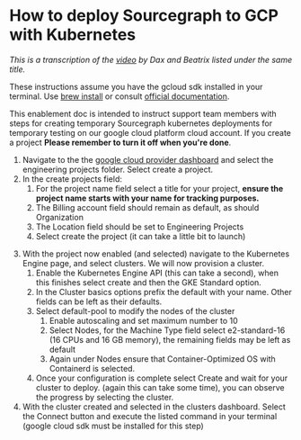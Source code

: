 # How to deploy Sourcegraph to GCP with Kubernetes
*This is a transcription of the [video](https://drive.google.com/file/d/10uIp-rcN3nRa0FguScHU3NRrcXxgy6C7/view) by Dax and Beatrix listed under the same title.*

These instructions assume you have the gcloud sdk installed in your terminal. Use [brew install](https://formulae.brew.sh/cask/google-cloud-sdk) or consult [official documentation](https://cloud.google.com/sdk/docs/install).

This enablement doc is intended to instruct support team members with steps for creating temporary Sourcegraph kubernetes deployments for temporary testing on our google cloud platform cloud account. If you create a project **Please remember to turn it off when you're done**.

1. Navigate to the the [google cloud provider dashboard](https://console.cloud.google.com/home/dashboard) and select the engineering projects folder. Select create a project.
2. In the create projects field:
      1. For the project name field select a title for your project, **ensure the project name starts with your name for tracking purposes.**
      2. The Billing account field should remain as default, as should Organization
      3. The Location field should be set to Engineering Projects
      4. Select create the project (it can take a little bit to launch)
<!--TODO insert picture here -->
3. With the project now enabled (and selected) navigate to the Kubernetes Engine page, and select clusters. We will now provision a cluster.
   1. Enable the Kubernetes Engine API (this can take a second), when this finishes select create and then the GKE Standard option.
   2. In the Cluster basics options prefix the default with your name. Other fields can be left as their defaults.
   3. Select default-pool to modify the nodes of the cluster
      1. Enable autoscaling and set maximum number to 10
      2. Select Nodes, for the Machine Type field select e2-standard-16 (16 CPUs and 16 GB memory), the remaining fields may be left as default
      3. Again under Nodes ensure that Container-Optimized OS with Containerd is selected.
   4. Once your configuration is complete select Create and wait for your cluster to deploy. (again this can take some time), you can observe the progress by selecting the cluster.
4. With the cluster created and selected in the clusters dashboard. Select the Connect button and execute the listed command in your terminal (google cloud sdk must be installed for this step)